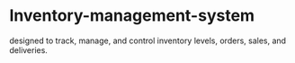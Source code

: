 # Inventory-management-system
designed to track, manage, and control inventory levels, orders, sales, and deliveries.
